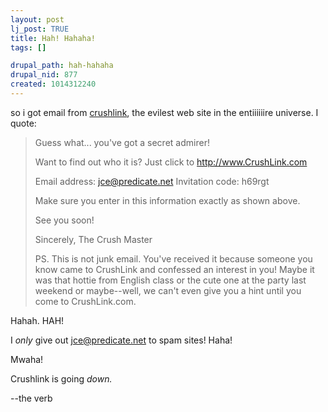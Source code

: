 ```yaml
--- 
layout: post
lj_post: TRUE
title: Hah! Hahaha!
tags: []

drupal_path: hah-hahaha
drupal_nid: 877
created: 1014312240
---
```

so i got email from <A HREF="http://www.crushlink.com">crushlink</A>, the evilest web site in the entiiiiiire universe. I quote:

<BLOCKQUOTE>
Guess what... you've got a secret admirer!

Want to find out who it is? Just click to http://www.CrushLink.com

Email address: jce@predicate.net
Invitation code: h69rgt 

Make sure you enter in this information exactly as shown above.

See you soon!

Sincerely,
The Crush Master


PS. This is not junk email. You've received it because someone you know came to CrushLink and confessed an interest in you! Maybe it was that hottie from English class or the cute one at the party last weekend or maybe--well, we can't even give you a hint until you come to CrushLink.com. 
</BLOCKQUOTE>

Hahah. HAH!

I *only* give out jce@predicate.net to spam sites! Haha!

Mwaha!

Crushlink is going *down.*

--the verb
